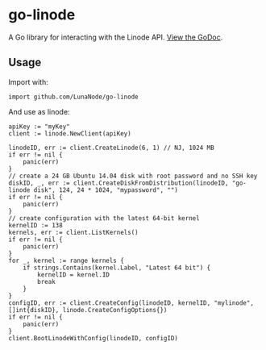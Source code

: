 go-linode
=========

A Go library for interacting with the Linode API. [View the GoDoc](https://godoc.org/github.com/LunaNode/go-linode).

Usage
-----

Import with:
```
import github.com/LunaNode/go-linode
```

And use as linode:
```
apiKey := "myKey"
client := linode.NewClient(apiKey)

linodeID, err := client.CreateLinode(6, 1) // NJ, 1024 MB
if err != nil {
	panic(err)
}
// create a 24 GB Ubuntu 14.04 disk with root password and no SSH key
diskID, _, err := client.CreateDiskFromDistribution(linodeID, "go-linode disk", 124, 24 * 1024, "mypassword", "")
if err != nil {
	panic(err)
}
// create configuration with the latest 64-bit kernel
kernelID := 138
kernels, err := client.ListKernels()
if err != nil {
	panic(err)
}
for _, kernel := range kernels {
	if strings.Contains(kernel.Label, "Latest 64 bit") {
		kernelID = kernel.ID
		break
	}
}
configID, err := client.CreateConfig(linodeID, kernelID, "mylinode", []int{diskID}, linode.CreateConfigOptions{})
if err != nil {
	panic(err)
}
client.BootLinodeWithConfig(linodeID, configID)
```
